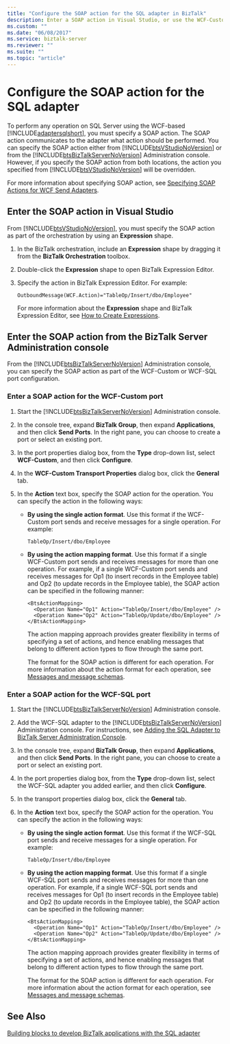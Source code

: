 ```yaml
---
title: "Configure the SOAP action for the SQL adapter in BizTalk"
description: Enter a SOAP action in Visual Studio, or use the WCF-Custom or WCF-SQL adapter in the BizTalk Adapter Pack (BAP)
ms.custom: ""
ms.date: "06/08/2017"
ms.service: biztalk-server
ms.reviewer: ""
ms.suite: ""
ms.topic: "article"
---
```

# Configure the SOAP action for the SQL adapter
To perform any operation on SQL Server using the WCF-based [!INCLUDE[adaptersqlshort](../../includes/adaptersqlshort-md.md)], you must specify a SOAP action. The SOAP action communicates to the adapter what action should be performed. You can specify the SOAP action either from [!INCLUDE[btsVStudioNoVersion](../../includes/btsvstudionoversion-md.md)] or from the [!INCLUDE[btsBizTalkServerNoVersion](../../includes/btsbiztalkservernoversion-md.md)] Administration console. However, if you specify the SOAP action from both locations, the action you specified from [!INCLUDE[btsVStudioNoVersion](../../includes/btsvstudionoversion-md.md)] will be overridden.  
  
 For more information about specifying SOAP action, see [Specifying SOAP Actions for WCF Send Adapters](../../core/specifying-soap-actions-for-wcf-send-adapters.md).
  
## Enter the SOAP action in Visual Studio  
 From [!INCLUDE[btsVStudioNoVersion](../../includes/btsvstudionoversion-md.md)], you must specify the SOAP action as part of the orchestration by using an **Expression** shape.  
  
1.  In the BizTalk orchestration, include an **Expression** shape by dragging it from the **BizTalk Orchestration** toolbox.  
  
2.  Double-click the **Expression** shape to open BizTalk Expression Editor.  
  
3.  Specify the action in BizTalk Expression Editor. For example:  
  
    ```  
    OutboundMessage(WCF.Action)="TableOp/Insert/dbo/Employee"  
    ```  
  
     For more information about the **Expression** shape and BizTalk Expression Editor, see [How to Create Expressions](../../core/how-to-create-expressions.md).
  
## Enter the SOAP action from the BizTalk Server Administration console  
 From the [!INCLUDE[btsBizTalkServerNoVersion](../../includes/btsbiztalkservernoversion-md.md)] Administration console, you can specify the SOAP action as part of the WCF-Custom or WCF-SQL port configuration.  
  
### Enter a SOAP action for the WCF-Custom port  
  
1. Start the [!INCLUDE[btsBizTalkServerNoVersion](../../includes/btsbiztalkservernoversion-md.md)] Administration console.  
  
2. In the console tree, expand **BizTalk Group**, then expand **Applications**, and then click **Send Ports**. In the right pane, you can choose to create a port or select an existing port.  
  
3. In the port properties dialog box, from the **Type** drop-down list, select **WCF-Custom**, and then click **Configure**.  
  
4. In the **WCF-Custom Transport Properties** dialog box, click the **General** tab.  
  
5. In the **Action** text box, specify the SOAP action for the operation. You can specify the action in the following ways:  
  
   -   **By using the single action format**. Use this format if the WCF-Custom port sends and receive messages for a single operation. For example:  
  
       ```  
       TableOp/Insert/dbo/Employee  
       ```  
  
   -   **By using the action mapping format**. Use this format if a single WCF-Custom port sends and receives messages for more than one operation. For example, if a single WCF-Custom port sends and receives messages for Op1 (to insert records in the Employee table) and Op2 (to update records in the Employee table), the SOAP action can be specified in the following manner:  
  
       ```  
       <BtsActionMapping>  
         <Operation Name="Op1" Action="TableOp/Insert/dbo/Employee" />  
         <Operation Name="Op2" Action="TableOp/Update/dbo/Employee" />  
       </BtsActionMapping>  
       ```  
  
        The action mapping approach provides greater flexibility in terms of specifying a set of actions, and hence enabling messages that belong to different action types to flow through the same port.  
  
        The format for the SOAP action is different for each operation. For more information about the action format for each operation, see [Messages and message schemas](messages-and-message-schemas-for-biztalk-adapter-for-sql-server.md).
  
### Enter a SOAP action for the WCF-SQL port  
  
1. Start the [!INCLUDE[btsBizTalkServerNoVersion](../../includes/btsbiztalkservernoversion-md.md)] Administration console.  
  
2. Add the WCF-SQL adapter to the [!INCLUDE[btsBizTalkServerNoVersion](../../includes/btsbiztalkservernoversion-md.md)] Administration console. For instructions, see [Adding the SQL Adapter to BizTalk Server Administration Console](../../adapters-and-accelerators/adapter-sql/adding-the-sql-adapter-to-biztalk-server-administration-console.md).  
  
3. In the console tree, expand **BizTalk Group**, then expand **Applications**, and then click **Send Ports**. In the right pane, you can choose to create a port or select an existing port.  
  
4. In the port properties dialog box, from the **Type** drop-down list, select the WCF-SQL adapter you added earlier, and then click **Configure**.  
  
5. In the transport properties dialog box, click the **General** tab.  
  
6. In the **Action** text box, specify the SOAP action for the operation. You can specify the action in the following ways:  
  
   -   **By using the single action format**. Use this format if the WCF-SQL port sends and receive messages for a single operation. For example:  
  
       ```  
       TableOp/Insert/dbo/Employee  
       ```  
  
   -   **By using the action mapping format**. Use this format if a single WCF-SQL port sends and receives messages for more than one operation. For example, if a single WCF-SQL port sends and receives messages for Op1 (to insert records in the Employee table) and Op2 (to update records in the Employee table), the SOAP action can be specified in the following manner:  
  
       ```  
       <BtsActionMapping>  
         <Operation Name="Op1" Action="TableOp/Insert/dbo/Employee" />  
         <Operation Name="Op2" Action="TableOp/Update/dbo/Employee" />  
       </BtsActionMapping>  
       ```  
  
        The action mapping approach provides greater flexibility in terms of specifying a set of actions, and hence enabling messages that belong to different action types to flow through the same port.  
  
        The format for the SOAP action is different for each operation. For more information about the action format for each operation, see [Messages and message schemas](messages-and-message-schemas-for-biztalk-adapter-for-sql-server.md).
  
## See Also  
[Building blocks to develop BizTalk applications with the SQL adapter](../../adapters-and-accelerators/adapter-sql/building-blocks-to-develop-biztalk-applications-with-the-sql-adapter.md)